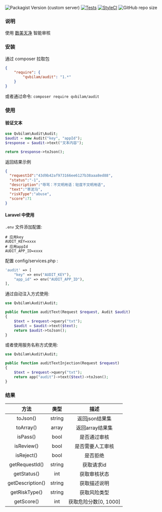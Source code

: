 

![Packagist Version (custom server)](https://img.shields.io/packagist/v/qvbilam/audit)
[![Tests](https://github.com/qvbilam/audit/actions/workflows/main.yaml/badge.svg)](https://github.com/qvbilam/audit/actions/workflows/main.yaml)
[![StyleCI](https://github.styleci.io/repos/613246431/shield)](https://packagist.org/packages/qvbilam/audit)
![GitHub repo size](https://img.shields.io/github/repo-size/qvbilam/audit)

### 说明
使用 [数美天净](https://help.ishumei.com/) 智能审核

### 安装
通过 composer 拉取包
```json
{
    "require": {
        "qvbilam/audit": "1.*"
    }
}
```
或者通过命令: `composer require qvbilam/audit`

### 使用
#### 验证文本
```php
use Qvbilam\Audit\Audit;
$audit = new Audit("key", "appId");
$response = $audit->text("文本内容");

return $response->toJson(); 
```
返回结果示例
```json
{
  "requestId":"43d9b42af973166ee6127b38aaa8ed88",
  "status":"-1",
  "description":"辱骂：不文明用语：轻度不文明用语",
  "text":"草泥马",
  "riskType":"abuse",
  "score":71
}
```



#### Laravel 中使用
`.env` 文件添加配置:
```shell
# 应用key
AUDIT_KEY=xxxx
# 应用appId
AUDIT_APP_ID=xxxx
```

配置 config/services.php :
```PHP
'audit' => [
    "key" => env("AUDIT_KEY"),
    "app_id" => env("AUDIT_APP_ID"),
],
```

通过自动注入方式使用:
```php
use Qvbilam\Audit\Audit;

public function auditText(Request $request, Audit $audit)
{
    $text = $request->query("txt");
    $audit = $audit->text($text);
    return $audit->toJson();
}
```

或者使用服务名称方式使用:
```php
use Qvbilam\Audit\Audit;

public function auditTextInjection(Request $request)
{
    $text = $request->query("txt");
    return app("audit")->text($text)->toJson();
}
```



### 结果
|       方法       |  类型  |         描述          |
| :--------------: | :----: | :-------------------: |
|     toJson()     | string |    返回json结果集     |
|    toArray()     | array  |    返回array结果集    |
|     isPass()     |  bool  |     是否通过审核      |
|    isReview()    |  bool  |   是否需要人工审核    |
|    isReject()    |  bool  |       是否拒绝        |
|  getRequestId()  | string |      获取请求id       |
|   getStatus()    |  int   |     获取审核状态      |
| getDescription() | string |     获取描述说明      |
|  getRiskType()   | string |     获取风险类型      |
|    getScore()    |  int   | 获取危险分数[0, 1000] |


